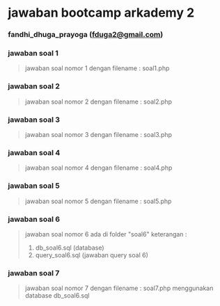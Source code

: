 # jawaban bootcamp arkademy 2
### fandhi_dhuga_prayoga (fduga2@gmail.com)


### jawaban soal 1
>jawaban soal nomor 1 dengan filename : soal1.php
### jawaban soal 2
>jawaban soal nomor 2 dengan filename : soal2.php
### jawaban soal 3
>jawaban soal nomor 3 dengan filename : soal3.php
### jawaban soal 4
>jawaban soal nomor 4 dengan filename : soal4.php
### jawaban soal 5
>jawaban soal nomor 5 dengan filename : soal5.php
### jawaban soal 6
>jawaban soal nomor 6 ada di folder "soal6"
>keterangan :
>1. db_soal6.sql (database)
>2. query_soal6.sql (jawaban query soal 6)
### jawaban soal 7
>jawaban soal nomor 7 dengan filename : soal7.php
>menggunakan database db_soal6.sql
